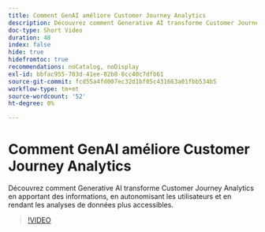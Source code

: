 ```yaml
---
title: Comment GenAI améliore Customer Journey Analytics
description: Découvrez comment Generative AI transforme Customer Journey Analytics en apportant des informations, en autonomisant les utilisateurs et en rendant les analyses de données plus accessibles.
doc-type: Short Video
duration: 48
index: false
hide: true
hidefromtoc: true
recommendations: noCatalog, noDisplay
exl-id: bbfac955-703d-41ee-82b8-8cc40c7dfb61
source-git-commit: fcd55a4fd007ec32d1bf05c431663a01fbb534b5
workflow-type: tm+mt
source-wordcount: '52'
ht-degree: 0%

---
```


# Comment GenAI améliore Customer Journey Analytics

Découvrez comment Generative AI transforme Customer Journey Analytics en apportant des informations, en autonomisant les utilisateurs et en rendant les analyses de données plus accessibles.

<!-- 62_S106_3442453_47_how-genai-enhances-customer-journey-analytics -->
>[!VIDEO](https://video.tv.adobe.com/v/3458377/?learn=on&enablevpops=true)
